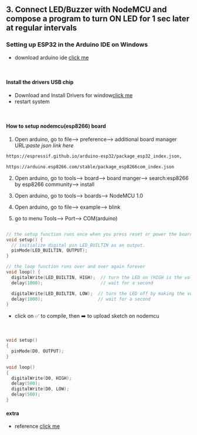 ## 3. Connect LED/Buzzer with NodeMCU and compose a program to turn ON LED for 1 sec later at regular intervals

### Setting up ESP32 in the Arduino IDE on Windows

- download arduino ide [click me](https://www.arduino.cc/en/software)

<br>

#### Install the drivers USB chip<a id="13"></a>

- Download and Install Drivers for window[click me](<https://github.com/joysmith/Shri-Shankaracharya-Technical-Campus/blob/main/5%20sem%20DS(A%20%2B%20B)%20%20-IOT/Resource/pololu-cp2102-windows-220616.zip>)
- restart system

<br>

#### How to setup nodemcu(esp8266) board

1. Open arduino, go to file--> preference--> additional board manager URL:_paste json link here_

```sh
https://espressif.github.io/arduino-esp32/package_esp32_index.json,

https://arduino.esp8266.com/stable/package_esp8266com_index.json
```

2. Open arduino, go to tools--> board--> board manger--> search:esp8266 by esp8266 community--> install

3. Open arduino, go to tools--> boards--> NodeMCU 1.0

4. Open arduino, go to file--> example--> blink

5. go to menu Tools--> Port--> COM(arduino)

```ino

// the setup function runs once when you press reset or power the board
void setup() {
  // initialize digital pin LED_BUILTIN as an output.
  pinMode(LED_BUILTIN, OUTPUT);
}

// the loop function runs over and over again forever
void loop() {
  digitalWrite(LED_BUILTIN, HIGH);  // turn the LED on (HIGH is the voltage level)
  delay(1000);                      // wait for a second

  digitalWrite(LED_BUILTIN, LOW);  // turn the LED off by making the voltage LOW
  delay(1000);                     // wait for a second
}

```

- click on ✅ to compile, then ➡️ to upload sketch on nodemcu

<br>

```ino
void setup()
{
  pinMode(D0, OUTPUT);
}

void loop()
{
  digitalWrite(D0, HIGH);
  delay(500);
  digitalWrite(D0, LOW);
  delay(500);
}

```

#### extra

- reference [click me]()
